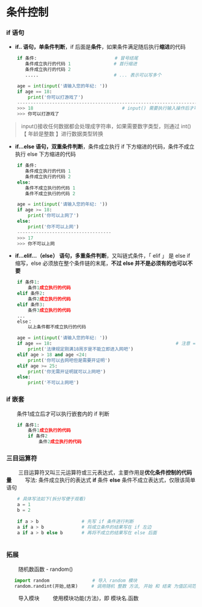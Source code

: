 # 条件控制
### if 语句
* **if.. 语句，单条件判断**，if 后面是**条件**，如果条件满足随后执行**缩进**的代码

```python
    if 条件:                             # 冒号结尾
       条件成立执行的代码 1                # 首行缩进
       条件成立执行的代码 2
       .....                            # ... 表示可以写多个
```


```python
    age = int(input('请输入您的年纪: ')) 
    if age == 18:
        print('你可以打游戏了')
    --------------------------------------------------------------------------------
    >>> 18                                 # input() 需要执行输入操作后才可以执行下一步操作
    >>> 你可以打游戏了                 

```
>input()接收任何数据都会处理成字符串，如果需要数字类型，则通过 int() 【 年龄是整数 】进行数据类型转换


* **if...else 语句，双重条件判断**，条件成立执行 if 下方缩进的代码，条件不成立执行 else 下方缩进的代码


```python
    if 条件:
       条件成立执行的代码 1
       条件成立执行的代码 2
    else:
       条件不成立执行的代码 1
       条件不成立执行的代码 2

```


```python
    age = int(input('请输入您的年纪: '))
    if age >= 18:
        print('你可以上网了')
    else:
        print('你不可以上网')
    -----------------------------------
    >>> 17
    >>> 你不可以上网

```



* **if...elif...（else） 语句，多重条件判断**，又叫链式条件，「 elif 」 是 else if 缩写，else 必须放在整个条件链的末尾，**不过 else 并不是必须有的也可以不要**


```python
    if 条件1:
        条件1成立执行的代码
    elif 条件2:
        条件2成立执行的代码
    elif 条件3:
        条件3成立执行的代码
    ...                                         
    else：                                      
        以上条件都不成立执行的代码
```


```python
    age = int(input('请输入您的年纪: '))
    if age == 18:                                              # 注意 == 是 等于号
        print('法律规定刚满18周岁是不能立即进入网吧')
    elif age > 18 and age <24:
        print('你可以去网吧但是需要开证明')
    elif age >= 25:
        print('你无需开证明就可以上网吧')
    else:
        print('不可以上网吧')
```




### if 嵌套

&emsp;&emsp;条件1成立后才可以执行嵌套内的 if 判断

```python
    if 条件1:
        条件1成立执行的代码
        if 条件2
            条件2成立执行的代码

```


### 三目运算符
&emsp;&emsp; 三目运算符又叫三元运算符或三元表达式，主要作用是**优化条件控制的代码量**
&emsp;&emsp; 写法: 条件成立执行的表达式 **if** 条件 **else** 条件不成立表达式，仅限该简单语句

```python
    # 具体写法如下(拆分写便于观看)
    a = 1
    b = 2
   
    if a > b                # 先写 if 条件进行判断
    a if a > b              # 将成立条件的结果写在 if 左边
    a if a > b else b       # 再将不成立的结果写在 else 后面
   
```


### 拓展
&emsp;&emsp; 随机数函数 - random()

```python
   import random                # 导入 random 模块
   random.randint(开始,结束)     # 调用随机 整数 方法, 开始 和 结束 为值区间范围，包括开始和结束

```
&emsp;&emsp; 导入模块
&emsp;&emsp; 使用模块功能(方法)，即 模块名.函数













